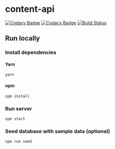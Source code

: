 # content-api

[![Codacy Badge](https://api.codacy.com/project/badge/Grade/8d56579837304b55a3b8036307f82c8a)](https://www.codacy.com/app/eliasmeire-dbz/content-api?utm_source=github.com&amp;utm_medium=referral&amp;utm_content=eliasmeire/content-api&amp;utm_campaign=Badge_Grade)
[![Codacy Badge](https://api.codacy.com/project/badge/Coverage/8d56579837304b55a3b8036307f82c8a)](https://www.codacy.com/app/eliasmeire-dbz/content-api?utm_source=github.com&amp;utm_medium=referral&amp;utm_content=eliasmeire/content-api&amp;utm_campaign=Badge_Coverage)
[![Build Status](https://travis-ci.org/eliasmeire/content-api.svg?branch=master)](https://travis-ci.org/eliasmeire/content-api)

## Run locally

### Install dependencies

#### Yarn

`yarn`

#### npm

`npm install`

### Run server

`npm start`

### Seed database with sample data (optional)

`npm run seed`
